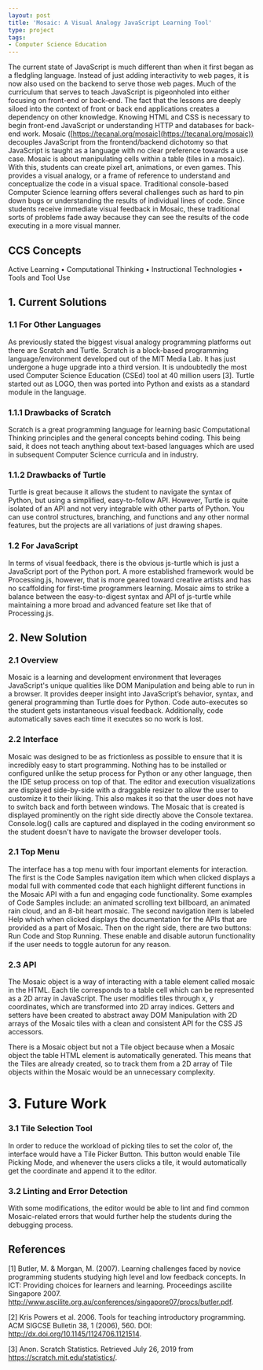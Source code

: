 ```yaml
---
layout: post
title: 'Mosaic: A Visual Analogy JavaScript Learning Tool'
type: project
tags:
- Computer Science Education
---
```


The current state of JavaScript is much different than when it first began as a fledgling language. Instead of just adding interactivity to web pages, it is now also used on the backend to serve those web pages. Much of the curriculum that serves to teach JavaScript is pigeonholed into either focusing on front-end or back-end. The fact that the lessons are deeply siloed into the context of front or back end applications creates a dependency on other knowledge. Knowing HTML and CSS is necessary to begin front-end JavaScript or understanding HTTP and databases for back-end work. Mosaic ([https://tecanal.org/mosaic](https://tecanal.org/mosaic)) decouples JavaScript from the frontend/backend dichotomy so that JavaScript is taught as a language with no clear preference towards a use case. Mosaic is about manipulating cells within a table (tiles in a mosaic). With this, students can create pixel art, animations, or even games. This provides a visual analogy, or a frame of reference to understand and conceptualize the code in a visual space. Traditional console-based Computer Science learning offers several challenges such as hard to pin down bugs or understanding the results of individual lines of code. Since students receive immediate visual feedback in Mosaic, these traditional sorts of problems fade away because they can see the results of the code executing in a more visual manner.

## CCS Concepts
Active Learning • Computational Thinking • Instructional Technologies • Tools and Tool Use

## 1. Current Solutions
### 1.1  For Other Languages
As previously stated the biggest visual analogy programming platforms out there are Scratch and Turtle. Scratch is a block-based programming language/environment developed out of the MIT Media Lab. It has just undergone a huge upgrade into a third version. It is undoubtedly the most used Computer Science Education (CSEd) tool at 40 million users [3]. Turtle started out as LOGO, then was ported into Python and exists as a standard module in the language.

### 1.1.1 Drawbacks of Scratch
Scratch is a great programming language for learning basic Computational Thinking principles and the general concepts behind coding. This being said, it does not teach anything about text-based languages which are used in subsequent Computer Science curricula and in industry.

### 1.1.2  Drawbacks of Turtle
Turtle is great because it allows the student to navigate the syntax of Python, but using a simplified, easy-to-follow API. However, Turtle is quite isolated of an API and not very integrable with other parts of Python. You can use control structures, branching, and functions and any other normal features, but the projects are all variations of just drawing shapes.

### 1.2  For JavaScript
In terms of visual feedback, there is the obvious js-turtle which is just a JavaScript port of the Python port. A more established framework would be Processing.js, however, that is more geared toward creative artists and has no scaffolding for first-time programmers learning. Mosaic aims to strike a balance between the easy-to-digest syntax and API of js-turtle while maintaining a more broad and advanced feature set like that of Processing.js.

## 2. New Solution
### 2.1  Overview
Mosaic is a learning and development environment that leverages JavaScript's unique qualities like DOM Manipulation and being able to run in a browser. It provides deeper insight into JavaScript’s behavior, syntax, and general programming than Turtle does for Python. Code auto-executes so the student gets instantaneous visual feedback. Additionally, code automatically saves each time it executes so no work is lost.

### 2.2  Interface
Mosaic was designed to be as frictionless as possible to ensure that it is incredibly easy to start programming. Nothing has to be installed or configured unlike the setup process for Python or any other language, then the IDE setup process on top of that. The editor and execution visualizations are displayed side-by-side with a draggable resizer to allow the user to customize it to their liking. This also makes it so that the user does not have to switch back and forth between windows. The Mosaic that is created is displayed prominently on the right side directly above the Console textarea. Console.log() calls are captured and displayed in the coding environment so the student doesn't have to navigate the browser developer tools. 

### 2.1  Top Menu
The interface has a top menu with four important elements for interaction. The first is the Code Samples navigation item which when clicked displays a modal full with commented code that each highlight different functions in the Mosaic API with a fun and engaging code functionality. Some examples of Code Samples include: an animated scrolling text billboard, an animated rain cloud, and an 8-bit heart mosaic. The second navigation item is labeled Help which when clicked displays the documentation for the APIs that are provided as a part of Mosaic. Then on the right side, there are two buttons: Run Code and Stop Running. These enable and disable autorun functionality if the user needs to toggle autorun for any reason.

### 2.3  API
The Mosaic object is a way of interacting with a table element called mosaic in the HTML. Each tile corresponds to a table cell which can be represented as a 2D array in JavaScript. The user modifies tiles through x, y coordinates, which are transformed into 2D array indices. Getters and setters have been created to abstract away DOM Manipulation with 2D arrays of the Mosaic tiles with a clean and consistent API for the CSS JS accessors.

There is a Mosaic object but not a Tile object because when a Mosaic object the table HTML element is automatically generated. This means that the Tiles are already created, so to track them from a 2D array of Tile objects within the Mosaic would be an unnecessary complexity. 

# 3. Future Work
### 3.1  Tile Selection Tool
In order to reduce the workload of picking tiles to set the color of, the interface would have a Tile Picker Button. This button would enable Tile Picking Mode, and whenever the users clicks a tile, it would automatically get the coordinate and append it to the editor.

### 3.2  Linting and Error Detection
With some modifications, the editor would be able to lint and find common Mosaic-related errors that would further help the students during the debugging process.

## References
[1] Butler, M. & Morgan, M. (2007). Learning challenges faced by novice programming students studying high level and low feedback concepts. In ICT: Providing choices for learners and learning. Proceedings ascilite Singapore 2007. http://www.ascilite.org.au/conferences/singapore07/procs/butler.pdf. 

[2] Kris Powers et al. 2006. Tools for teaching introductory programming. ACM SIGCSE Bulletin 38, 1 (2006), 560. DOI: http://dx.doi.org/10.1145/1124706.1121514. 

[3] Anon. Scratch Statistics. Retrieved July 26, 2019 from https://scratch.mit.edu/statistics/.